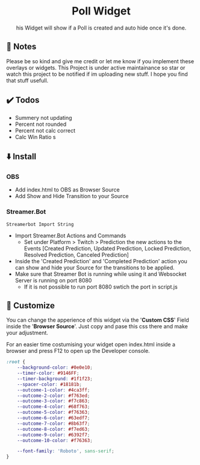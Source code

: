 <h1 align="center">Poll Widget</h1>
<p align="center">
    his Widget will show if a Poll is created and auto hide once it's done.
</p>

## 📝 Notes
Please be so kind and give me credit or let me know if you implement these overlays or widgets.
This Project is under active maintainance so star or watch this project to be notified if im uploading new stuff.
I hope you find that stuff usefull.


## ✔️ Todos
- Summery not updating
- Percent not rounded
- Percent not calc correct
- Calc Win Ratio s

## ⬇️ Install
### OBS
- Add index.html to OBS as Browser Source
- Add Show and Hide Transition to your Source

### Streamer.Bot
```
Streamerbot Import String
```

- Import Streamer.Bot Actions and Commands
  - Set under Platform > Twitch > Prediction the new actions to the Events [Created Prediction, Updated Prediction, Locked Prediction, Resolved Prediction, Canceled Prediction]
- Inside the 'Created Prediction' and 'Completed Prediction' action you can show and hide your Source for the transitions to be applied.
- Make sure that Streamer Bot is running while using it and Websocket Server is running on port 8080
  - If it is not possible to run port 8080 swtich the port in script.js

## 🎨 Customize
You can change the apperience of this widget via the '**Custom CSS**' Field inside the '**Browser Source**'. Just copy and pase this css there and make your adjustment.

For an easier time costumising your widget open index.html inside a browser and press F12 to open up the Developer console.

```css
:root {
    --background-color: #0e0e10;
    --timer-color: #9146FF;
    --timer-background: #1f1f23;
    --spacer-color: #18181b;
    --outcome-1-color: #4ca3ff;
    --outcome-2-color: #f763ed;
    --outcome-3-color: #f7c863;
    --outcome-4-color: #68f763;
    --outcome-5-color: #f76363;
    --outcome-6-color: #63edf7;
    --outcome-7-color: #8b63f7;
    --outcome-8-color: #f7ed63;
    --outcome-9-color: #6392f7;
    --outcome-10-color: #f76363;

    --font-family: 'Roboto', sans-serif;
}
```

